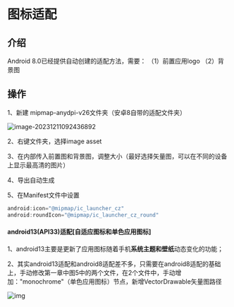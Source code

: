 # 图标适配

## 介绍

Android 8.0已经提供自动创建的适配方法，需要：
（1）前置应用logo
（2）背景图

## 操作

1、新建	mipmap-anydpi-v26文件夹（安卓8自带的适配文件夹）

![image-20231211092436892](C:\Users\Administrator\AppData\Roaming\Typora\typora-user-images\image-20231211092436892.png)

2、右键文件夹，选择image asset

3、在内部传入前置图和背景图，调整大小（最好选择矢量图，可以在不同的设备上显示最高清的图片）

4、导出自动生成

5、在Manifest文件中设置

```java
android:icon="@mipmap/ic_launcher_cz"
android:roundIcon="@mipmap/ic_launcher_cz_round"
```

#### android13(API33)适配[自适应图标和单色应用图标]

1、android13主要是更新了应用图标随着手机**系统主题和壁纸**动态变化的功能；

2、其实android13适配和android8适配差不多，只需要在android8适配的基础上，手动修改第一章中图5中的两个文件，在2个文件中，手动增加："monochrome"（单色应用图标）节点，新增VectorDrawable矢量图路径

![img](https://img-blog.csdnimg.cn/9a80f1c7075842bb8eec1a737dc40ab0.png)